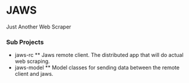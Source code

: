 # JAWS #
Just Another Web Scraper


### Sub Projects ###

* jaws-rc
  ** Jaws remote client.  The distributed app that will do actual web scraping.
* jaws-model
  ** Model classes for sending data between the remote client and jaws.

